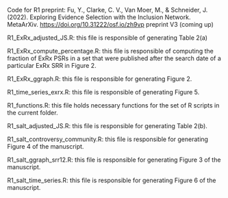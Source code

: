 Code for R1 preprint: Fu, Y., Clarke, C. V., Van Moer, M., & Schneider, J. (2022). Exploring Evidence Selection with the Inclusion Network. MetaArXiv. https://doi.org/10.31222/osf.io/zh9vp preprint V3 (coming up)

R1_ExRx_adjusted_JS.R: this file is responsible of generating Table 2(a)

R1_ExRx_compute_percentage.R: this file is responsible of computing the fraction of ExRx PSRs in a set that were published after the search date of a particular ExRx SRR in Figure 2.

R1_ExRx_ggraph.R: this file is responsible for generating Figure 2.

R1_time_series_exrx.R: this file is responsible of generating Figure 5. 

R1_functions.R: this file holds necessary functions for the set of R scripts in the current folder.

R1_salt_adjusted_JS.R: this file is responsible for generating Table 2(b).

R1_salt_controversy_community.R: this file is responsible for generating Figure 4 of the manuscript.

R1_salt_ggraph_srr12.R: this file is responsible for generating Figure 3 of the manuscript.

R1_salt_time_series.R: this file is responsible for generating Figure 6 of the manuscript. 




